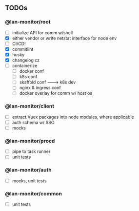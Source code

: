 ## TODOs

### @lan-monitor/root
- [ ] initialize API for comm w/shell
- [x] either vendor or write netstat interface for node env
- [ ] CI/CD!
- [x] commitlint
- [x] husky
- [x] changelog cz
- [ ] containerize
  - [ ] docker conf
  - [ ] k8s conf
  - [ ] skaffold conf ---> k8s dev
  - [ ] nginx & ingress conf
  - [ ] docker overlay for comm w/ host os

### @lan-monitor/client
- [ ] extract Vuex packages into node modules, where applicable
- [ ] auth schema w/ SSO
- [ ] mocks

### @lan-monitor/procd
- [ ] pipe to task runner
- [ ] unit tests

### @lan-monitor/auth
- [ ]  mocks, unit tests

### @lan-monitor/common
- [ ] unit tests

